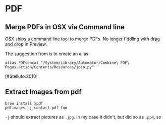 # PDF #

## Merge PDFs in OSX via Command line ##

OSX ships a command line tool to merge PDFs. No longer fiddling with drag and drop in Preview.

The suggestion from is to create an alias

	alias PDFconcat "/System/Library/Automator/Combine\ PDF\ Pages.action/Contents/Resources/join.py"

[#Stelluto:2010]

## Extract Images from pdf

	brew install xpdf
	pdfimages -j contact.pdf foo

`-j` should extract pictures as `.jpg`. In my case it didn't, but did so as `.ppm`, so



